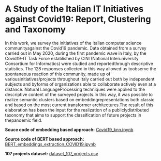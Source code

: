 # A Study of the Italian IT Initiatives against Covid19: Report, Clustering and Taxonomy

In this work, we survey the initiatives of the Italian computer science communityagainst the Covid19 pandemic.  Data obtained from a survey carried out in May 2020, during the first pandemic wave in Italy, by the Covid19-IT Task Force established by CINI (National Interuniversity Consortium for Informatics) were studied and reportedthrough descriptive statistics.  The 128 responses collected in this way allowed us toobserve the spontaneous reaction of this community, made up of variousinitiatives/projects throughout Italy carried out both by independent subjects and byforms of organizations able to collaborate actively even at a distance.  Natural LanguageProcessing techniques were applied to the descriptive content of the surveyed projects.In this way, it was possible to realize semantic clusters based on embeddingrepresentations both classic and based on the most current transformer architectures.The result of this elaboration has been the input for the realization of a publiclydistributed taxonomy that aims to support the classification of future projects in thepandemic field.

**Souce code of embedding based approach:** [Covid19_knn.ipynb](https://github.com/marcopoli/covid19_clustering/blob/main/Covid19_knn.ipynb) 

**Source code of BERT based approach:** [BERT_embeddings_extraction_COVID19.ipynb](https://github.com/marcopoli/covid19_clustering/blob/main/BERT_embeddings_extraction_COVID19.ipynb) 

**107 projects dataset:** [dataset_107_projects.csv](https://github.com/marcopoli/covid19_clustering/blob/main/dataset_107_projects.csv) 
